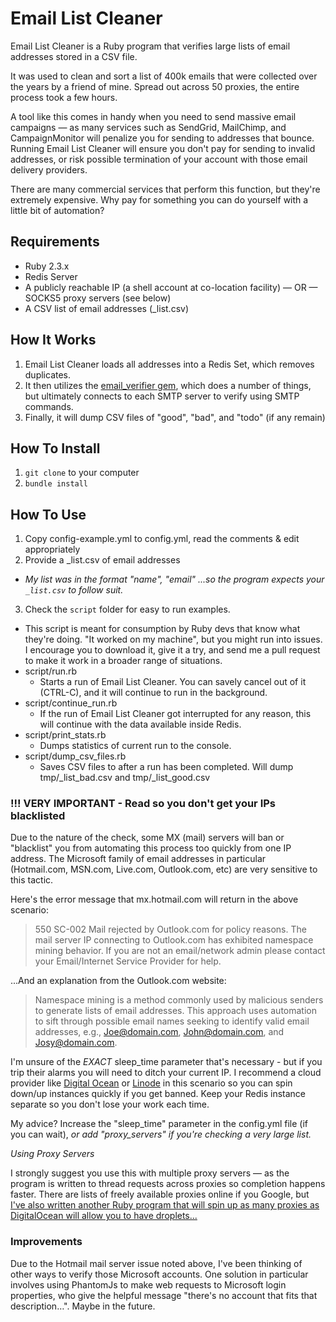 # Email List Cleaner 

Email List Cleaner is a Ruby program that verifies large lists of email addresses stored in a CSV file.

It was used to clean and sort a list of 400k emails that were collected over the years by a friend of mine. Spread out across 50 proxies, the entire process took a few hours.

A tool like this comes in handy when you need to send massive email campaigns — as many services such as SendGrid, MailChimp, and CampaignMonitor will penalize you for sending to addresses that bounce. Running Email List Cleaner will ensure you don't pay for sending to invalid addresses, or risk possible termination of your account with those email delivery providers.

There are many commercial services that perform this function, but they're extremely expensive. Why pay for something you can do yourself with a little bit of automation?

## Requirements

- Ruby 2.3.x
- Redis Server
- A publicly reachable IP (a shell account at co-location facility) — OR — SOCKS5 proxy servers (see below)
- A CSV list of email addresses (_list.csv)

## How It Works

1. Email List Cleaner loads all addresses into a Redis Set, which removes duplicates.
2. It then utilizes the [email_verifier gem](https://github.com/kamilc/email_verifier), which does a number of things, but ultimately connects to each SMTP server to verify using SMTP commands.
3. Finally, it will dump CSV files of "good", "bad", and "todo" (if any remain)

## How To Install

1. `git clone` to your computer
2. `bundle install`

## How To Use

1. Copy config-example.yml to config.yml, read the comments & edit appropriately
2. Provide a _list.csv of email addresses
  - _My list was in the format "name", "email" ...so the program expects your `_list.csv` to follow suit._
3. Check the `script` folder for easy to run examples. 
  - This script is meant for consumption by Ruby devs that know what they're doing. "It worked on my machine", but you might run into issues. I encourage you to download it, give it a try, and send me a pull request to make it work in a broader range of situations.
  - script/run.rb
    - Starts a run of Email List Cleaner. You can savely cancel out of it (CTRL-C), and it will continue to run in the background.
  - script/continue\_run.rb
    - If the run of Email List Cleaner got interrupted for any reason, this will continue with the data available inside Redis.
  - script/print\_stats.rb
    - Dumps statistics of current run to the console.
  - script/dump\_csv\_files.rb
    - Saves CSV files to after a run has been completed. Will dump tmp/\_list\_bad.csv and tmp/\_list\_good.csv


### !!! VERY IMPORTANT - Read so you don't get your IPs blacklisted

Due to the nature of the check, some MX (mail) servers will ban or "blacklist" you from automating this process too quickly from one IP address. The Microsoft family of email addresses in particular (Hotmail.com, MSN.com, Live.com, Outlook.com, etc) are very sensitive to this tactic.

Here's the error message that mx.hotmail.com will return in the above scenario:

> 550 SC-002 Mail rejected by Outlook.com for policy reasons. The mail server IP connecting to Outlook.com has exhibited namespace mining behavior. If you are not an email/network admin please contact your Email/Internet Service Provider for help.

...And an explanation from the Outlook.com website:

> Namespace mining is a method commonly used by malicious senders to generate lists of email addresses. This approach uses automation to sift through possible email names seeking to identify valid email addresses, e.g., Joe@domain.com, John@domain.com, and Josy@domain.com.

I'm unsure of the *EXACT* sleep_time parameter that's necessary - but if you trip their alarms you will need to ditch your current IP. I recommend a cloud provider like [Digital Ocean](https://m.do.co/c/4fba00a6f1fe) or [Linode](https://www.linode.com/?r=641630cf79615a62638a0ccd7504b0f2075f79ec) in this scenario so you can spin down/up instances quickly if you get banned. Keep your Redis instance separate so you don't lose your work each time.

My advice? Increase the "sleep\_time" parameter in the config.yml file (if you can wait), _or add "proxy\_servers" if you're checking a very large list._ 

*Using Proxy Servers*

I strongly suggest you use this with multiple proxy servers — as the program is written to thread requests across proxies so completion happens faster. There are lists of freely available proxies online if you Google, but [I've also written another Ruby program that will spin up as many proxies as DigitalOcean will allow you to have droplets...](https://github.com/subimage/cloud_proxy_generator)

### Improvements

Due to the Hotmail mail server issue noted above, I've been thinking of other ways to verify those Microsoft accounts. One solution in particular involves using PhantomJs to make web requests to Microsoft login properties, who give the helpful message "there's no account that fits that description…". Maybe in the future.
